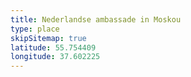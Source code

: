 ```yaml
---
title: Nederlandse ambassade in Moskou
type: place
skipSitemap: true
latitude: 55.754409
longitude: 37.602225
---
```

